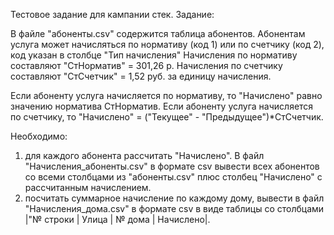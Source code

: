 Тестовое задание для кампании стек. Задание:

В файле "абоненты.csv" содержится таблица абонентов.
Абонентам услуга может начисляться по нормативу (код 1) или по счетчику (код 2), код указан в столбце "Тип начисления"
Начисления по нормативу составляют "СтНорматив" = 301,26 р.
Начисления по счетчику составляют "СтСчетчик" = 1,52 руб. за единицу начисления.

Если абоненту услуга начисляется по нормативу, то "Начислено" равно значению норматива СтНорматив.
Если абоненту услуга начисляется по счетчику, то "Начислено" = ("Текущее" - "Предыдущее")*СтСчетчик.

Необходимо:
1. для каждого абонента рассчитать "Начислено". В файл "Начисления_абоненты.csv" в формате csv вывести всех абонентов со всеми столбцами из "абоненты.csv" плюс столбец "Начислено" с рассчитанным начислением. 
2. посчитать суммарное начисление по каждому дому, вывести в файл "Начисления_дома.csv" в формате csv в виде таблицы со столбцами |"№ строки | Улица | № дома | Начислено|.
